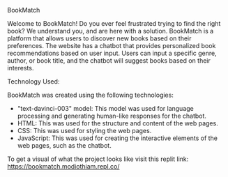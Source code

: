 BookMatch

Welcome to BookMatch! Do you ever feel frustrated trying to find the right book? We understand you, and are here with a solution. BookMatch is a platform that allows users to discover new books based on their preferences. The website has a chatbot that provides personalized book recommendations based on user input. Users can input a specific genre, author, or book title, and the chatbot will suggest books based on their interests.

Technology Used:

BookMatch was created using the following technologies:

- "text-davinci-003" model: This model was used for language processing and generating human-like responses for the chatbot.
- HTML: This was used for the structure and content of the web pages.
- CSS: This was used for styling the web pages.
- JavaScript: This was used for creating the interactive elements of the web pages, such as the chatbot.


To get a visual of what the project looks like visit this replit link: https://bookmatch.modiothiam.repl.co/

